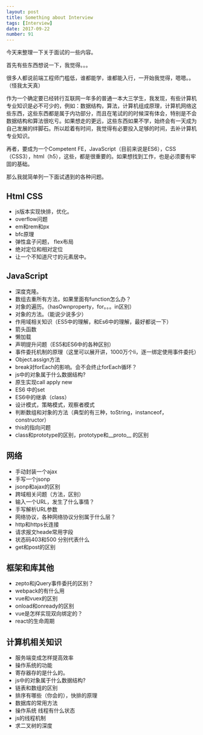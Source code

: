 ```yaml
---
layout: post
title: Something about Interview
tags: [Interview]
date: 2017-09-22
number: 91
---
```


今天来整理一下关于面试的一些内容。

首先有些东西想说一下，我觉得。。。

很多人都说前端工程师门槛低，谁都能学，谁都能入行，一开始我觉得，嗯嗯。。（怪我太天真）

作为一个确定要已经转行互联网一年多的普通一本大三学生，我发现，有些计算机专业知识是必不可少的，例如：数据结构，算法，计算机组成原理，计算机网络这些东西，这些东西都是属于内功部分，而且在笔试的的时候深有体会，特别是不会数据结构和算法很吃亏。如果想走的更远，这些东西如果不学，始终会有一天成为自己发展的绊脚石。所以趁着有时间，我觉得有必要投入足够的时间，去补计算机专业知识。

再者，要成为一个Competent FE，JavaScript（目前来说是ES6），CSS（CSS3），html（h5），这些，都是很重要的。如果想找到工作，也是必须要有牢固的基础。

那么我就简单列一下面试遇到的各种问题。


## Html CSS

- js版本实现快排，优化。
- overflow问题
- em和rem和px
- bfc原理
- 弹性盒子问题， flex布局
- 绝对定位和相对定位
- 让一个不知道尺寸的元素居中。


## JavaScript

- 深度克隆。
- 数组去重所有方法，如果里面有function怎么办？
- 对象的遍历。（hasOwnproperty，for。。。in区别）
- 对象的方法。（能说少说多少）
- 作用域相关知识（ES5中的理解，和Es6中的理解，最好都说一下）
- 箭头函数
- 懒加载
- 声明提升问题（ES5和ES6中的各种区别）
- 事件委托机制的原理（这里可以展开讲，1000万个li，逐一绑定使用事件委托）
- Object.assign方法
- break对forEach的影响。会不会终止forEach循环？
- js中的对象属于什么数据结构?
- 原生实现call apply new
- ES6 中的set 
- ES6中的继承（class）
- 设计模式，策略模式，观察者模式
- 判断数组和对象的方法（典型的有三种，toString，instanceof，constructor）
- this的指向问题
- class和prototype的区别，prototype和__proto__ 的区别


## 网络

- 手动封装一个ajax
- 手写一个jsonp
- jsonp和ajax的区别
- 跨域相关问题（方法，区别）
- 输入一个URL，发生了什么事情？
- 手写解析URL参数
- 网络协议，各种网络协议分别属于什么层？
- http和https长连接
- 请求报文heade常用字段
- 状态码403和500 分别代表什么
- get和post的区别


## 框架和库其他

- zepto和jQuery事件委托的区别？
- webpack的有什么用
- vue和vuex的区别
- onload和onready的区别
- vue是怎样实现双向绑定的？
- react的生命周期



## 计算机相关知识

- 服务端变成怎样提高效率
- 操作系统的功能
- 寄存器存的是什么的。
- js中的对象属于什么数据结构?
- 链表和数组的区别
- 排序有哪些（你会的），快排的原理
- 数据库的常用方法
- 操作系统 线程有什么状态
- js的线程机制
- 求二叉树的深度
